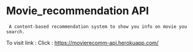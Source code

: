# Movie_recommendation API 
     A content-based recommendation system to show you info on movie you search.
To visit link :
Click : https://movierecomm-api.herokuapp.com/
